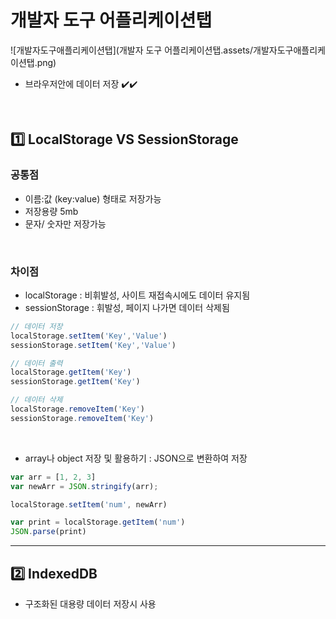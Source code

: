# 개발자 도구 어플리케이션탭

![개발자도구애플리케이션탭](개발자 도구 어플리케이션탭.assets/개발자도구애플리케이션탭.png)

- 브라우저안에 데이터 저장 ✔️✔️

​    

##  1️⃣ LocalStorage VS SessionStorage 

### 공통점

- 이름:값 (key:value) 형태로 저장가능
- 저장용량 5mb
- 문자/ 숫자만 저장가능

​    

### 차이점

- localStorage : 비휘발성, 사이트 재접속시에도 데이터 유지됨
- sessionStorage : 휘발성, 페이지 나가면 데이터 삭제됨

```js
// 데이터 저장
localStorage.setItem('Key','Value')
sessionStorage.setItem('Key','Value')

// 데이터 출력
localStorage.getItem('Key')
sessionStorage.getItem('Key')

// 데이터 삭제
localStorage.removeItem('Key')
sessionStorage.removeItem('Key')
```

​    

- array나 object 저장 및 활용하기 : JSON으로 변환하여 저장

```javascript
var arr = [1, 2, 3]
var newArr = JSON.stringify(arr);

localStorage.setItem('num', newArr)
```

```js
var print = localStorage.getItem('num')
JSON.parse(print)
```



---

## 2️⃣ IndexedDB 

- 구조화된 대용량 데이터 저장시 사용